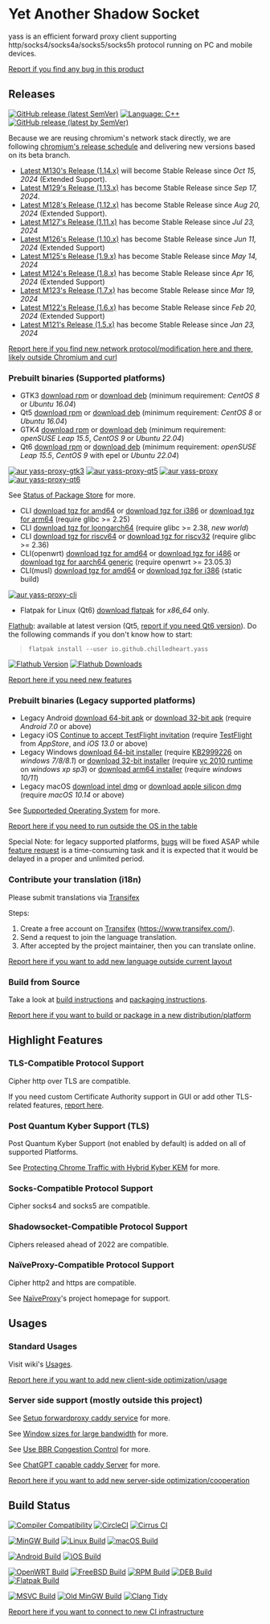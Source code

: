 # Yet Another Shadow Socket

yass is an efficient forward proxy client supporting http/socks4/socks4a/socks5/socks5h protocol running on PC and mobile devices.

[Report if you find any bug in this product][bugs]

## Releases

[![GitHub release (latest SemVer)](https://img.shields.io/github/v/release/Chilledheart/yass)](https://github.com/Chilledheart/yass/releases)
[![Language: C++](https://img.shields.io/github/languages/top/Chilledheart/yass.svg)](https://github.com/Chilledheart/yass/search?l=cpp)
[![GitHub release (latest by SemVer)](https://img.shields.io/github/downloads/Chilledheart/yass/latest/total)](https://github.com/Chilledheart/yass/releases/latest)

Because we are reusing chromium's network stack directly,
we are following [chromium's release schedule](https://chromiumdash.appspot.com/schedule) and delivering new versions based on its beta branch.

- [Latest M130's Release (1.14.x)](https://github.com/Chilledheart/yass/releases/tag/1.14.4) will become Stable Release since _Oct 15, 2024_ (Extended Support).
- [Latest M129's Release (1.13.x)](https://github.com/Chilledheart/yass/releases/tag/1.13.3) has become Stable Release since _Sep 17, 2024_.
- [Latest M128's Release (1.12.x)](https://github.com/Chilledheart/yass/releases/tag/1.12.5) has become Stable Release since _Aug 20, 2024_ (Extended Support).
- [Latest M127's Release (1.11.x)](https://github.com/Chilledheart/yass/releases/tag/1.11.5) has become Stable Release since _Jul 23, 2024_
- [Latest M126's Release (1.10.x)](https://github.com/Chilledheart/yass/releases/tag/1.10.7) has become Stable Release since _Jun 11, 2024_ (Extended Support)
- [Latest M125's Release (1.9.x)](https://github.com/Chilledheart/yass/releases/tag/1.9.7) has become Stable Release since _May 14, 2024_
- [Latest M124's Release (1.8.x)](https://github.com/Chilledheart/yass/releases/tag/1.8.7) has become Stable Release since _Apr 16, 2024_ (Extended Support)
- [Latest M123's Release (1.7.x)](https://github.com/Chilledheart/yass/releases/tag/1.7.7) has become Stable Release since _Mar 19, 2024_
- [Latest M122's Release (1.6.x)](https://github.com/Chilledheart/yass/releases/tag/1.6.5) has become Stable Release since _Feb 20, 2024_ (Extended Support)
- [Latest M121's Release (1.5.x)](https://github.com/Chilledheart/yass/releases/tag/1.5.24) has become Stable Release since _Jan 23, 2024_

[Report here if you find new network protocol/modification here and there, likely outside Chromium and curl][frs]

### Prebuilt binaries (Supported platforms)
- GTK3 [download rpm][gtk3_rpm_url] or [download deb][gtk3_deb_url] (minimum requirement: _CentOS 8_ or _Ubuntu 16.04_)
- Qt5 [download rpm][qt5_rpm_url] or [download deb][qt5_deb_url] (minimum requirement: _CentOS 8_ or _Ubuntu 16.04_)
- GTK4 [download rpm][gtk4_rpm_url] or [download deb][gtk4_deb_url] (minimum requirement: _openSUSE Leap 15.5_, _CentOS 9_ or _Ubuntu 22.04_)
- Qt6 [download rpm][qt6_rpm_url] or [download deb][qt6_deb_url] (minimum requirement: _openSUSE Leap 15.5_, _CentOS 9_ with epel or _Ubuntu 22.04_)

[![aur yass-proxy-gtk3](https://img.shields.io/aur/version/yass-proxy-gtk3)](https://aur.archlinux.org/packages/yass-proxy-gtk3)
[![aur yass-proxy-qt5](https://img.shields.io/aur/version/yass-proxy-qt5)](https://aur.archlinux.org/packages/yass-proxy-qt5)
[![aur yass-proxy](https://img.shields.io/aur/version/yass-proxy)](https://aur.archlinux.org/packages/yass-proxy)
[![aur yass-proxy-qt6](https://img.shields.io/aur/version/yass-proxy-qt6)](https://aur.archlinux.org/packages/yass-proxy-qt6)

See [Status of Package Store](https://github.com/Chilledheart/yass/wiki/Status-of-Package-Store) for more.

- CLI [download tgz for amd64][cli_tgz_amd64_url] or [download tgz for i386][cli_tgz_i386_url] or [download tgz for arm64][cli_tgz_arm64_url] (require glibc >= 2.25)
- CLI [download tgz for loongarch64][cli_tgz_loongarch64_url] (require glibc >= 2.38, _new world_)
- CLI [download tgz for riscv64][cli_tgz_riscv64_url] or [download tgz for riscv32][cli_tgz_riscv32_url] (require glibc >= 2.36)
- CLI(openwrt) [download tgz for amd64][cli_openwrt_amd64_url] or [download tgz for i486][cli_openwrt_i486_url] or [download tgz for aarch64 generic][cli_openwrt_aarch64_url] (require openwrt >= 23.05.3)
- CLI(musl) [download tgz for amd64][cli_musl_amd64_url] or [download tgz for i386][cli_musl_i386_url] (static build)

[![aur yass-proxy-cli](https://img.shields.io/aur/version/yass-proxy-cli)](https://aur.archlinux.org/packages/yass-proxy-cli)

- Flatpak for Linux (Qt6) [download flatpak][qt6_flatpak_x86_64_url] for _x86_64_ only.

[Flathub][flathub_url]: available at latest version (Qt5, [report if you need Qt6 version][frs]). Do the following commands if you don't know how to start:
> `flatpak install --user io.github.chilledheart.yass`

[![Flathub Version](https://img.shields.io/flathub/v/io.github.chilledheart.yass)][flathub_url]
[![Flathub Downloads](https://img.shields.io/flathub/downloads/io.github.chilledheart.yass)][flathub_url]

[Report here if you need new features][frs]

### Prebuilt binaries (Legacy supported platforms)

- Legacy Android [download 64-bit apk][android_64_apk_url] or [download 32-bit apk][android_32_apk_url] (require _Android 7.0_ or above)
- Legacy iOS [Continue to accept TestFlight invitation][ios_testflight_invitation] (require [TestFlight][ios_testflight_appstore_url] from _AppStore_, and _iOS 13.0_ or above)
- Legacy Windows [download 64-bit installer][windows_64_installer_url] (require [KB2999226] on _windows 7/8/8.1_) or [download 32-bit installer][windows_32_installer_url] (require [vc 2010 runtime][vs2010_x86] on _windows xp sp3_) or [download arm64 installer][windows_arm64_installer_url] (require _windows 10/11_)
- Legacy macOS [download intel dmg][macos_intel_dmg_url] or [download apple silicon dmg][macos_arm_dmg_url] (require _macOS 10.14_ or above)

See [Supporteded Operating System](https://github.com/Chilledheart/yass/wiki/Supported-Operating-System) for more.

[Report here if you need to run outside the OS in the table][frs]

Special Note: for legacy supported platforms, [bugs][bugs] will be fixed ASAP while [feature request][frs] is a time-consuming task and
it is expected that it would be delayed in a proper and unlimited period.

### Contribute your translation (i18n)

Please submit translations via [Transifex][transifex]

Steps:

1. Create a free account on [Transifex][transifex] (https://www.transifex.com/).
2. Send a request to join the language translation.
3. After accepted by the project maintainer, then you can translate online.

[Report here if you want to add new language outside current layout][frs]

### Build from Source
Take a look at [build instructions](BUILDING.md) and [packaging instructions](PACKAGING.md).

[Report here if you want to build or package in a new distribution/platform][frs]

## Highlight Features

### TLS-Compatible Protocol Support
Cipher http over TLS are compatible.

If you need custom Certificate Authority support in GUI or add other TLS-related features, [report here][frs].

### Post Quantum Kyber Support (TLS)
Post Quantum Kyber Support (not enabled by default) is added on all of supported Platforms.

See [Protecting Chrome Traffic with Hybrid Kyber KEM](https://blog.chromium.org/2023/08/protecting-chrome-traffic-with-hybrid.html) for more.

### Socks-Compatible Protocol Support
Cipher socks4 and socks5 are compatible.

### Shadowsocket-Compatible Protocol Support
Ciphers released ahead of 2022 are compatible.

### NaïveProxy-Compatible Protocol Support
Cipher http2 and https are compatible.

See [NaïveProxy](https://github.com/klzgrad/naiveproxy)'s project homepage for support.

## Usages

### Standard Usages
Visit wiki's [Usages](https://github.com/Chilledheart/yass/wiki/Usage).

[Report here if you want to add new client-side optimization/usage][frs]

### Server side support (mostly outside this project)

See [Setup forwardproxy caddy service](https://github.com/Chilledheart/yass/wiki/Usage:-server-setup#setup-forwardproxy-caddy-service) for more.

See [Window sizes for large bandwidth](https://github.com/Chilledheart/yass/wiki/Usage:-server-setup#window-sizes-for-large-bandwidth) for more.

See [Use BBR Congestion Control](https://github.com/Chilledheart/yass/wiki/Usage:-server-setup#use-bbr-congestion-control) for more.

See [ChatGPT capable caddy Server](https://github.com/Chilledheart/yass/wiki/Usage:-server-setup#chatgpt-capable-caddy-server) for more.

[Report here if you want to add new server-side optimization/cooperation][frs]

## Build Status

[![Compiler Compatibility](https://github.com/Chilledheart/yass/actions/workflows/compiler.yml/badge.svg)](https://github.com/Chilledheart/yass/actions/workflows/compiler.yml)
[![CircleCI](https://img.shields.io/circleci/build/github/Chilledheart/yass/develop?logo=circleci&&label=Sanitizers%20and%20Ubuntu%20arm)](https://circleci.com/gh/Chilledheart/yass/?branch=develop)
[![Cirrus CI](https://img.shields.io/cirrus/github/Chilledheart/yass/develop?logo=cirrusci&&label=FreeBSD%20and%20macOS)](https://cirrus-ci.com/github/Chilledheart/yass/develop)

[![MinGW Build](https://github.com/Chilledheart/yass/actions/workflows/releases-mingw-new.yml/badge.svg)](https://github.com/Chilledheart/yass/actions/workflows/releases-mingw-new.yml)
[![Linux Build](https://github.com/Chilledheart/yass/actions/workflows/releases-linux-binary.yml/badge.svg)](https://github.com/Chilledheart/yass/actions/workflows/releases-linux-binary.yml)
[![macOS Build](https://github.com/Chilledheart/yass/actions/workflows/releases-macos.yml/badge.svg)](https://github.com/Chilledheart/yass/actions/workflows/releases-macos.yml)

[![Android Build](https://github.com/Chilledheart/yass/actions/workflows/releases-android-binary.yml/badge.svg)](https://github.com/Chilledheart/yass/actions/workflows/releases-android-binary.yml)
[![iOS Build](https://github.com/Chilledheart/yass/actions/workflows/releases-ios.yml/badge.svg)](https://github.com/Chilledheart/yass/actions/workflows/releases-ios.yml)

[![OpenWRT Build](https://github.com/Chilledheart/yass/actions/workflows/releases-openwrt-binary.yml/badge.svg)](https://github.com/Chilledheart/yass/actions/workflows/releases-openwrt-binary.yml)
[![FreeBSD Build](https://github.com/Chilledheart/yass/actions/workflows/releases-freebsd-binary.yml/badge.svg)](https://github.com/Chilledheart/yass/actions/workflows/releases-freebsd-binary.yml)
[![RPM Build](https://github.com/Chilledheart/yass/actions/workflows/releases-rpm.yml/badge.svg)](https://github.com/Chilledheart/yass/actions/workflows/releases-rpm.yml)
[![DEB Build](https://github.com/Chilledheart/yass/actions/workflows/releases-deb.yml/badge.svg)](https://github.com/Chilledheart/yass/actions/workflows/releases-deb.yml)
[![Flatpak Build](https://github.com/Chilledheart/yass/actions/workflows/releases-flatpak.yml/badge.svg)](https://github.com/Chilledheart/yass/actions/workflows/releases-flatpak.yml)

[![MSVC Build](https://github.com/Chilledheart/yass/actions/workflows/releases-windows.yml/badge.svg)](https://github.com/Chilledheart/yass/actions/workflows/releases-windows.yml)
[![Old MinGW Build](https://github.com/Chilledheart/yass/actions/workflows/releases-mingw.yml/badge.svg)](https://github.com/Chilledheart/yass/actions/workflows/releases-mingw.yml)
[![Clang Tidy](https://github.com/Chilledheart/yass/actions/workflows/clang-tidy.yml/badge.svg)](https://github.com/Chilledheart/yass/actions/workflows/clang-tidy.yml)

[Report here if you want to connect to new CI infrastructure][frs]

[flathub_url]: https://flathub.org/apps/io.github.chilledheart.yass
[ios_testflight_invitation]: https://testflight.apple.com/join/6AkiEq09
[ios_testflight_appstore_url]: https://apps.apple.com/us/app/testflight/id899247664
[KB2999226]: https://support.microsoft.com/en-us/topic/update-for-universal-c-runtime-in-windows-c0514201-7fe6-95a3-b0a5-287930f3560c
[vs2010_x86]: https://download.microsoft.com/download/1/6/5/165255E7-1014-4D0A-B094-B6A430A6BFFC/vcredist_x86.exe
[transifex]: https://app.transifex.com/yetanothershadowsocket/yetanothershadowsocket

[bugs]: https://github.com/Chilledheart/yass/issues/new?assignees=&labels=bug&projects=&template=bug_report.md&title=
[frs]: https://github.com/Chilledheart/yass/issues/new?assignees=&labels=feature&projects=&template=feature_request.md&title=

[gtk3_rpm_url]: https://github.com/Chilledheart/yass/releases/download/1.14.4/yass-gtk3.el8.x86_64.1.14.4.rpm
[gtk3_deb_url]: https://github.com/Chilledheart/yass/releases/download/1.14.4/yass-gtk3-ubuntu-16.04-xenial_amd64.1.14.4.deb
[qt5_rpm_url]: https://github.com/Chilledheart/yass/releases/download/1.14.4/yass-qt5.el8.x86_64.1.14.4.rpm
[qt5_deb_url]: https://github.com/Chilledheart/yass/releases/download/1.14.4/yass-qt5-ubuntu-16.04-xenial_amd64.1.14.4.deb
[gtk4_rpm_url]: https://github.com/Chilledheart/yass/releases/download/1.14.4/yass-gtk4.lp155.x86_64.1.14.4.rpm
[gtk4_deb_url]: https://github.com/Chilledheart/yass/releases/download/1.14.4/yass-gtk4-ubuntu-22.04-jammy_amd64.1.14.4.deb
[qt6_rpm_url]: https://github.com/Chilledheart/yass/releases/download/1.14.4/yass-qt6.lp155.x86_64.1.14.4.rpm
[qt6_deb_url]: https://github.com/Chilledheart/yass/releases/download/1.14.4/yass-qt6-ubuntu-22.04-jammy_amd64.1.14.4.deb

[qt6_flatpak_x86_64_url]: https://github.com/Chilledheart/yass/releases/download/1.14.4/yass-x86_64-1.14.4.flatpak

[cli_tgz_amd64_url]: https://github.com/Chilledheart/yass/releases/download/1.14.4/yass_cli-linux-release-amd64-1.14.4.tgz
[cli_tgz_i386_url]: https://github.com/Chilledheart/yass/releases/download/1.14.4/yass_cli-linux-release-amd64-1.14.4.tgz
[cli_tgz_arm64_url]: https://github.com/Chilledheart/yass/releases/download/1.14.4/yass_cli-linux-release-arm64-1.14.4.tgz
[cli_tgz_loongarch64_url]: https://github.com/Chilledheart/yass/releases/download/1.14.4/yass_cli-linux-release-loongarch64-1.14.4.tgz
[cli_tgz_riscv64_url]: https://github.com/Chilledheart/yass/releases/download/1.14.4/yass_cli-linux-release-riscv64-1.14.4.tgz
[cli_tgz_riscv32_url]: https://github.com/Chilledheart/yass/releases/download/1.14.4/yass_cli-linux-release-riscv32-1.14.4.tgz

[cli_openwrt_amd64_url]: https://github.com/Chilledheart/yass/releases/download/1.14.4/yass_cli-linux-openwrt-release-x86_64-1.14.4.tgz
[cli_openwrt_i486_url]: https://github.com/Chilledheart/yass/releases/download/1.14.4/yass_cli-linux-openwrt-release-i486-1.14.4.tgz
[cli_openwrt_aarch64_url]: https://github.com/Chilledheart/yass/releases/download/1.14.4/yass_cli-linux-openwrt-release-aarch64-1.14.4.tgz

[cli_musl_amd64_url]: https://github.com/Chilledheart/yass/releases/download/1.14.4/yass_cli-linux-musl-release-amd64-1.14.4.tgz
[cli_musl_i386_url]: https://github.com/Chilledheart/yass/releases/download/1.14.4/yass_cli-linux-musl-release-i386-1.14.4.tgz

[android_64_apk_url]: https://github.com/Chilledheart/yass/releases/download/1.14.4/yass-android-release-arm64-1.14.4.apk
[android_32_apk_url]: https://github.com/Chilledheart/yass/releases/download/1.14.4/yass-android-release-arm-1.14.4.apk

[windows_64_installer_url]: https://github.com/Chilledheart/yass/releases/download/1.14.4/yass-mingw-win7-release-x86_64-1.14.4-system-installer.exe
[windows_32_installer_url]: https://github.com/Chilledheart/yass/releases/download/1.14.4/yass-mingw-winxp-release-i686-1.14.4-system-installer.exe

[windows_arm64_installer_url]: https://github.com/Chilledheart/yass/releases/download/1.14.4/yass-mingw-release-aarch64-1.14.4-system-installer.exe
[macos_intel_dmg_url]: https://github.com/Chilledheart/yass/releases/download/1.14.4/yass-macos-release-x64-1.14.4.dmg
[macos_arm_dmg_url]: https://github.com/Chilledheart/yass/releases/download/1.14.4/yass-macos-release-arm64-1.14.4.dmg
